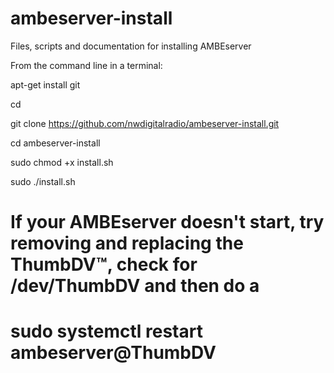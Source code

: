 # ambeserver-install
Files, scripts and documentation for installing AMBEserver

From the command line in a terminal:

apt-get install git

cd

git clone https://github.com/nwdigitalradio/ambeserver-install.git

cd ambeserver-install

sudo chmod +x install.sh

sudo ./install.sh

# If your AMBEserver doesn't start, try removing and replacing the ThumbDV™, check for /dev/ThumbDV and then do a
# sudo systemctl restart ambeserver@ThumbDV
